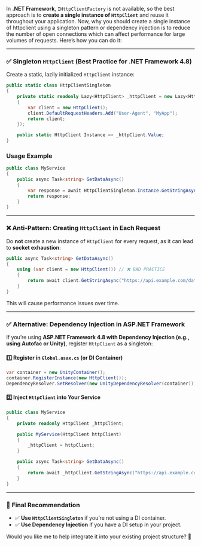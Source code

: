 In **.NET Framework**, `IHttpClientFactory` is not available, so the best approach is to **create a single instance of `HttpClient`** and reuse it throughout your application. Now, why you should create a single instance of httpclient using a singleton pattern or dependency injection is to reduce the number of open connections which can affect performance for large volumes of requests. Here’s how you can do it:

---

### ✅ **Singleton `HttpClient` (Best Practice for .NET Framework 4.8)**
Create a static, lazily initialized `HttpClient` instance:

```csharp
public static class HttpClientSingleton
{
    private static readonly Lazy<HttpClient> _httpClient = new Lazy<HttpClient>(() =>
    {
        var client = new HttpClient();
        client.DefaultRequestHeaders.Add("User-Agent", "MyApp");
        return client;
    });

    public static HttpClient Instance => _httpClient.Value;
}
```

### **Usage Example**
```csharp
public class MyService
{
    public async Task<string> GetDataAsync()
    {
        var response = await HttpClientSingleton.Instance.GetStringAsync("https://api.example.com/data");
        return response;
    }
}
```

---

### ❌ **Anti-Pattern: Creating `HttpClient` in Each Request**
Do **not** create a new instance of `HttpClient` for every request, as it can lead to **socket exhaustion**:
```csharp
public async Task<string> GetDataAsync()
{
    using (var client = new HttpClient()) // ❌ BAD PRACTICE
    {
        return await client.GetStringAsync("https://api.example.com/data");
    }
}
```

This will cause performance issues over time.

---

### ✅ **Alternative: Dependency Injection in ASP.NET Framework**
If you’re using **ASP.NET Framework 4.8 with Dependency Injection (e.g., using Autofac or Unity)**, register `HttpClient` as a singleton:

#### **1️⃣ Register in `Global.asax.cs` (or DI Container)**
```csharp
var container = new UnityContainer();
container.RegisterInstance(new HttpClient());
DependencyResolver.SetResolver(new UnityDependencyResolver(container));
```

#### **2️⃣ Inject `HttpClient` into Your Service**
```csharp
public class MyService
{
    private readonly HttpClient _httpClient;

    public MyService(HttpClient httpClient)
    {
        _httpClient = httpClient;
    }

    public async Task<string> GetDataAsync()
    {
        return await _httpClient.GetStringAsync("https://api.example.com/data");
    }
}
```

---

### 🔹 **Final Recommendation**
- ✅ **Use `HttpClientSingleton`** if you’re not using a DI container.
- ✅ **Use Dependency Injection** if you have a DI setup in your project.

Would you like me to help integrate it into your existing project structure? 🚀

